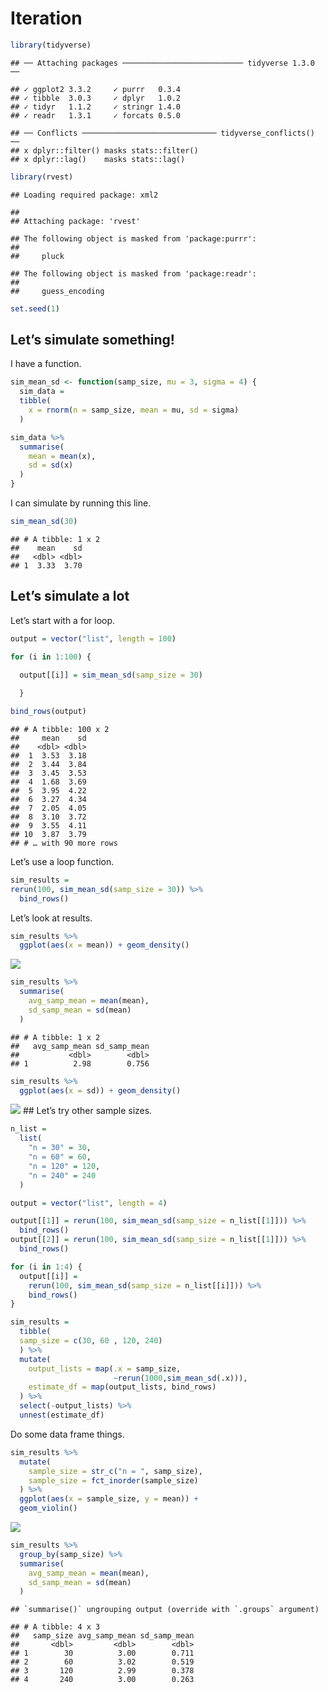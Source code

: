 Iteration
================

``` r
library(tidyverse)
```

    ## ── Attaching packages ─────────────────────────── tidyverse 1.3.0 ──

    ## ✓ ggplot2 3.3.2     ✓ purrr   0.3.4
    ## ✓ tibble  3.0.3     ✓ dplyr   1.0.2
    ## ✓ tidyr   1.1.2     ✓ stringr 1.4.0
    ## ✓ readr   1.3.1     ✓ forcats 0.5.0

    ## ── Conflicts ────────────────────────────── tidyverse_conflicts() ──
    ## x dplyr::filter() masks stats::filter()
    ## x dplyr::lag()    masks stats::lag()

``` r
library(rvest)
```

    ## Loading required package: xml2

    ## 
    ## Attaching package: 'rvest'

    ## The following object is masked from 'package:purrr':
    ## 
    ##     pluck

    ## The following object is masked from 'package:readr':
    ## 
    ##     guess_encoding

``` r
set.seed(1)
```

## Let’s simulate something\!

I have a function.

``` r
sim_mean_sd <- function(samp_size, mu = 3, sigma = 4) {
  sim_data =
  tibble(
    x = rnorm(n = samp_size, mean = mu, sd = sigma)
  )

sim_data %>% 
  summarise(
    mean = mean(x), 
    sd = sd(x)
  )
}
```

I can simulate by running this line.

``` r
sim_mean_sd(30)
```

    ## # A tibble: 1 x 2
    ##    mean    sd
    ##   <dbl> <dbl>
    ## 1  3.33  3.70

## Let’s simulate a lot

Let’s start with a for loop.

``` r
output = vector("list", length = 100)

for (i in 1:100) {
  
  output[[i]] = sim_mean_sd(samp_size = 30)

  }

bind_rows(output)
```

    ## # A tibble: 100 x 2
    ##     mean    sd
    ##    <dbl> <dbl>
    ##  1  3.53  3.18
    ##  2  3.44  3.84
    ##  3  3.45  3.53
    ##  4  1.68  3.69
    ##  5  3.95  4.22
    ##  6  3.27  4.34
    ##  7  2.05  4.05
    ##  8  3.10  3.72
    ##  9  3.55  4.11
    ## 10  3.87  3.79
    ## # … with 90 more rows

Let’s use a loop function.

``` r
sim_results =
rerun(100, sim_mean_sd(samp_size = 30)) %>% 
  bind_rows()
```

Let’s look at results.

``` r
sim_results %>% 
  ggplot(aes(x = mean)) + geom_density()
```

![](simulation_files/figure-gfm/unnamed-chunk-5-1.png)<!-- -->

``` r
sim_results %>% 
  summarise(
    avg_samp_mean = mean(mean),
    sd_samp_mean = sd(mean)
  )
```

    ## # A tibble: 1 x 2
    ##   avg_samp_mean sd_samp_mean
    ##           <dbl>        <dbl>
    ## 1          2.98        0.756

``` r
sim_results %>% 
  ggplot(aes(x = sd)) + geom_density()
```

![](simulation_files/figure-gfm/unnamed-chunk-5-2.png)<!-- --> \#\#
Let’s try other sample sizes.

``` r
n_list =
  list(
    "n = 30" = 30,
    "n = 60" = 60,
    "n = 120" = 120,
    "n = 240" = 240
  )

output = vector("list", length = 4)

output[[1]] = rerun(100, sim_mean_sd(samp_size = n_list[[1]])) %>%
  bind_rows()
output[[2]] = rerun(100, sim_mean_sd(samp_size = n_list[[1]])) %>%
  bind_rows()

for (i in 1:4) {
  output[[i]] = 
    rerun(100, sim_mean_sd(samp_size = n_list[[i]])) %>%
    bind_rows()
}
```

``` r
sim_results =
  tibble( 
  samp_size = c(30, 60 , 120, 240)
  ) %>% 
  mutate(
    output_lists = map(.x = samp_size,
                       ~rerun(1000,sim_mean_sd(.x))), 
    estimate_df = map(output_lists, bind_rows)
  ) %>% 
  select(-output_lists) %>% 
  unnest(estimate_df)
```

Do some data frame things.

``` r
sim_results %>%
  mutate(
    sample_size = str_c("n = ", samp_size), 
    sample_size = fct_inorder(sample_size)
  ) %>% 
  ggplot(aes(x = sample_size, y = mean)) +
  geom_violin()
```

![](simulation_files/figure-gfm/unnamed-chunk-8-1.png)<!-- -->

``` r
sim_results %>% 
  group_by(samp_size) %>% 
  summarise(
    avg_samp_mean = mean(mean),
    sd_samp_mean = sd(mean)
  )
```

    ## `summarise()` ungrouping output (override with `.groups` argument)

    ## # A tibble: 4 x 3
    ##   samp_size avg_samp_mean sd_samp_mean
    ##       <dbl>         <dbl>        <dbl>
    ## 1        30          3.00        0.711
    ## 2        60          3.02        0.519
    ## 3       120          2.99        0.378
    ## 4       240          3.00        0.263
